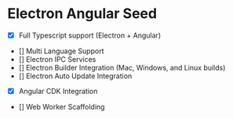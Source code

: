 # Electron Angular Seed

- [x] Full Typescript support (Electron + Angular)
- [] Multi Language Support
- [] Electron IPC Services
- [] Electron Builder Integration (Mac, Windows, and Linux builds)
- [] Electron Auto Update Integration
- [x] Angular CDK Integration
- [] Web Worker Scaffolding